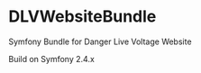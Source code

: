 DLVWebsiteBundle
================

Symfony Bundle for Danger Live Voltage Website

Build on Symfony 2.4.x
